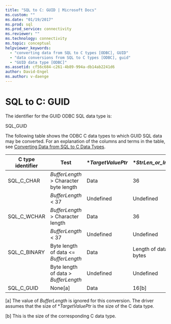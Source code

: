 ```yaml
---
title: "SQL to C: GUID | Microsoft Docs"
ms.custom: ""
ms.date: "01/19/2017"
ms.prod: sql
ms.prod_service: connectivity
ms.reviewer: ""
ms.technology: connectivity
ms.topic: conceptual
helpviewer_keywords: 
  - "converting data from SQL to C types [ODBC], GUID"
  - "data conversions from SQL to C types [ODBC], guid"
  - "GUID data type [ODBC]"
ms.assetid: cf56c684-c261-4b89-994a-db14ab2241d6
author: David-Engel
ms.author: v-daenge
---
```

# SQL to C: GUID
The identifier for the GUID ODBC SQL data type is:  
  
 SQL_GUID  
  
 The following table shows the ODBC C data types to which GUID SQL data may be converted. For an explanation of the columns and terms in the table, see [Converting Data from SQL to C Data Types](../../../odbc/reference/appendixes/converting-data-from-sql-to-c-data-types.md).  
  
|C type identifier|Test|**TargetValuePtr*|**StrLen_or_IndPtr*|SQLSTATE|  
|-----------------------|----------|------------------------|----------------------------|--------------|  
|SQL_C_CHAR|*BufferLength* > Character byte length|Data|36|n/a|  
||*BufferLength* < 37|Undefined|Undefined|22003|  
|SQL_C_WCHAR|*BufferLength* > Character length|Data|36|n/a|  
||*BufferLength* < 37|Undefined|Undefined|22003|  
|SQL_C_BINARY|Byte length of data \<= *BufferLength*|Data|Length of data in bytes|n/a|  
||Byte length of data > *BufferLength*|Undefined|Undefined|22003|  
|SQL_C_GUID|None[a]|Data|16[b]|n/a|  
  
 [a]   The value of *BufferLength* is ignored for this conversion. The driver assumes that the size of **TargetValuePtr* is the size of the C data type.  
  
 [b]   This is the size of the corresponding C data type.
